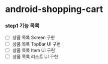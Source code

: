 # android-shopping-cart

### step1 기능 목록
- [ ] 상품 목록 Screen 구현
- [ ] 상품 목록 TopBar UI 구현
- [ ] 상품 목록 Item UI 구현 
- [ ] 상품 목록 리스트 UI 구현
